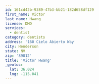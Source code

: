```yaml
---
id: 161cd42b-9389-47b3-bb21-182d658df129
first_name: Victor
last_name: Hwang
license: DMD
services:
  - dentist
category: dentists
address: '160 Cielo Abierto Way'
city: Henderson
state: NV
zip: '89012'
title: 'Victor Hwang'
_geoloc:
  lat: 36.024
  lng: -115.041
---
```

